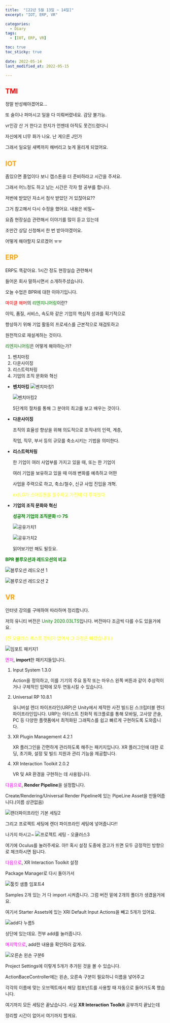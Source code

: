 ```yaml
---
title:  "[22년 5월 13일 ~ 14일]"
excerpt: "IOT, ERP, VR"

categories:
  - Diary
tags:
  - [IOT, ERP, VR]

toc: true
toc_sticky: true
 
date: 2022-05-14
last_modified_at: 2022-05-15

---
```


## <span style="color:red">TMI</span>
정말 반성해야겠어요... 

또 술이나 퍼마시고 일을 다 미뤄버렸네요. 감당 불가능.

vr인강 산 거 한다고 한지가 언젠데 아직도 못건드렸다니

자신에게 너무 화가 나요. 난 게으른 J인가

그래서 일요일 새벽까지 해버리고 늦게 올리게 되었어요.

## <span style="color:orange">IOT</span>

좀있으면 졸업이다 보니 캡스톤을 더 준비하라고 시간을 주셔요.

그래서 어느정도 하고 남는 시간은 각자 할 공부를 합니다.

저번에 받았던 자소서 첨삭 받았던 거 있잖아요??

그거 참고해서 다시 수정을 했어요. 내용은 비밀~

요즘 현장실습 관련해서 이야기를 많이 듣고 있는데

조만간 상담 신청해서 한 번 받아야겠어요.

어떻게 해야할지 모르겠어 ㅠㅠ

## <span style="color:orange">ERP</span>

ERP도 똑같아요. 1시간 정도 현장실습 관련해서

들어온 회사 말하시면서 소개하주셨습니다.

오늘 수업은 BPR에 대한 이야기입니다.

<span style="color:red">마이클 해머</span>의 <span style="color:green">리엔지니어링</span>이란?

 이익, 품질, 서비스, 속도와 같은 기업의 핵심적 성과를 획기적으로

 향상하기 위해 기업 활동의 프로세스를 근본적으로 재검토하고 
 
 원천적으로 재설계하는 것이다.

<span style="color:green">리엔지니어링</span>은 어떻게 해야하는가?

1. 벤치마킹
2. 다운사이징
3. 리스트럭처링
4. 기업의 조직 문화와 혁신

- **벤치마킹**
![벤치마킹1](https://user-images.githubusercontent.com/102167336/168474435-da5051f9-530d-41b4-a5dc-8c3aca172aa3.png)

  ![벤치마킹2](https://user-images.githubusercontent.com/102167336/168474436-e093947a-6ea9-40b9-bafc-3adcaf6e56e7.png)

  5단계의 절차를 통해 그 분야의 최고를 보고 배우는 것이다.


- **다운사이징**

    조직의 효율성 향상을 위해 의도적으로 조직내의 인력, 계층,
    
    작업, 직무, 부서 등의 규모를 축소시키는 기법을 의미한다.

- **리스트럭처링**

    한 기업이 여러 사업부를 가지고 있을 때, 또는 한 기업이

    여러 기업을 보유하고 있을 때 미래 변화를 예측하고 어떤

    사업을 주력으로 하고, 축소/철수, 신규 사업 진입을 개혁.

    <span style="color:yellow">ex)LG가 스마트폰을 철수하고 가전에 더 투자했다.</span>

- **기업의 조직 문화와 혁신**

    <span style="color:green">**성공적 기업의 조직문화 ⇨ 7S**</span>

    ![공유가치1](https://user-images.githubusercontent.com/102167336/168475935-c9fbb2d9-38df-49d9-8513-0ea39ef68bdf.png)

    ![공유가치2](https://user-images.githubusercontent.com/102167336/168475937-1cbf8b81-028f-4443-8066-6e4d7bf93811.png)

    읽어보기만 해도 될듯요.

<span style="color:green">**BPR 블루오션과 레드오션의 비교**</span>

![블루오션 레드오션 1](https://user-images.githubusercontent.com/102167336/168476235-18d05149-13ec-47a0-bee7-511bc170399c.png)

![블루오션 레드오션 2](https://user-images.githubusercontent.com/102167336/168476236-e3c9b79e-20cc-4d03-ba84-c2bdeff665d0.png)

## <span style="color:orange">VR</span>
인터넷 강의를 구매하여 따라하며 정리합니다.

저의 유니티 버전은 <span style="color:green">Unity 2020.03LTS</span>입니다. 버전마다 조금씩 다를 수도 있을거에요.

<span style="color:yellow">(전 오큘러스 퀘스트 장비가 없어서 그 과정은 빠졌습니다.)</span>

![임포트 패키지1](https://user-images.githubusercontent.com/102167336/168565116-064417a8-c8a5-4cd8-ba25-c5e164170179.png)

<span style="color:Fuchsia">먼저</span>, **import**한 패키지들입니다.

1. Input System 1.3.0
   
   Action을 정의하고, 이를 기기의 주요 동작 또는 마우스 왼쪽 버튼과 같이 추상적이거나 구체적인 입력에 모두 연동시킬 수 있습니다.

2. Universal RP 10.8.1
  
    유니버설 렌더 파이프라인(URP)은 Unity에서 제작한 사전 빌드된 스크립터블 렌더 파이프라인입니다. URP는 아티스트 친화적 워크플로를 통해 모바일, 고사양 콘솔, PC 등 다양한 플랫폼에서 최적화된 그래픽스를 쉽고 빠르게 구현하도록 도와줍니다.

3. XR Plugin Management 4.2.1

    XR 플러그인을 간편하게 관리하도록 해주는 패키지입니다. XR 플러그인에 대한 로딩, 초기화, 설정 및 빌드 지원과 관리 기능을 제공합니다.

4. XR Interaction Toolkit 2.0.2

    VR 및 AR 환경을 구현하는 데 사용됩니다.

<span style="color:Fuchsia">다음으로</span>, **Render Pipeline**을 설정합니다.

Create/Rendering/Universal Render Pipeline에 있는 PipeLine Asset을 만들어줍니다.(이름 상관없음)

![랜더파이프라인 기본 세팅2](https://user-images.githubusercontent.com/102167336/168565112-2a5fcb06-c49b-49ff-9a14-dce3c8fc12e1.png)

그리고 프로젝트 세팅에 렌더 파이프라인 세팅에 넣어줍니다!!

나가지 마시고~ 
![프로젝트 세팅 - 오큘러스3](https://user-images.githubusercontent.com/102167336/168565123-e7b1a948-d096-4003-90b8-b21745784c76.png)

여기에 Oculus를 눌러주세요. 아!! 혹시 설정 도중에 경고가 뜨면 모두 긍정적인 방향으로 체크하시면 됩니다. 

<span style="color:Fuchsia">다음으로</span>, XR Interaction Toolkit 설정

Package Manager로 다시 돌아가서 

![툴킷 샘플 임포트4](https://user-images.githubusercontent.com/102167336/168565119-04dccb21-9cca-4303-95c5-a589767c5033.png)

Samples 2개 있는 거 다 import 시켜줍니다. 그럼 버전 밑에 2개의 폴더가 생겼을거에요. 

여기서 Starter Assets에 있는 XRI Default Input Actions을 빼고 5개가 있어요.

![add다 누름5](https://user-images.githubusercontent.com/102167336/168565108-5bbf735c-d7f0-47a4-9855-7b4a90bb387d.png)

상단에 있는데요. 전부 add를 눌러줍니다.

<span style="color:Fuchsia">마지막으로</span>, add한 내용을 확인하러 갈게요.

![오른손 왼손 구분6](https://user-images.githubusercontent.com/102167336/168565115-287360a2-8c92-4683-94c5-15e6af55f73f.png)

Project Settings에 이렇게 5개가 추가된 것을 볼 수 있습니다.

ActionBaceController에는 왼손, 오른속 구분이 필요하니 이름을 넣어주고

각각의 이름에 맞는 오브젝트에서 해당 컴포넌트를 사용할 때 자동으로 들어가도록 했습니다.

여기까지 모든 세팅은 끝났습니다. 사실 **XR Interaction Toolkit** 공부까지 끝났는데

정리할 시간이 없어서 여기까지 할게요. 





















